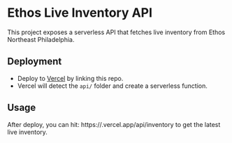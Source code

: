 # Ethos Live Inventory API

This project exposes a serverless API that fetches live inventory
from Ethos Northeast Philadelphia.

## Deployment

- Deploy to [Vercel](https://vercel.com) by linking this repo.
- Vercel will detect the `api/` folder and create a serverless function.

## Usage

After deploy, you can hit: https://.vercel.app/api/inventory
to get the latest live inventory.
